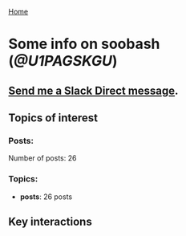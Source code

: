 [Home](https://kelu124.github.io/echommunity/)

# Some info on __soobash__ (_@U1PAGSKGU_)


## [Send me a Slack Direct message](https://echopen.slack.com/messages/@soobash/).

## Topics of interest

### Posts: 

Number of posts: 26

### Topics:

* __posts__: 26 posts

## Key interactions 

